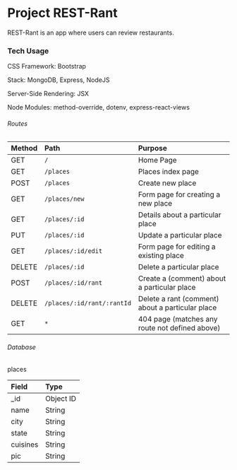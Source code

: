 # Project REST-Rant

REST-Rant is an app where users can review restaurants.

### Tech Usage

CSS Framework: Bootstrap

Stack: MongoDB, Express, NodeJS

Server-Side Rendering: JSX

Node Modules: method-override, dotenv, express-react-views

###### Routes

|  Method      |  Path      |  Purpose      |
|:-------------|:-----------|:--------------|
|  GET        |  `/`        |  Home Page     |
|  GET        |  `/places`  |  Places index page  |
|  POST       |  `/places`  |  Create new place  |
|  GET        |  `/places/new`  |  Form page for creating a new place  |
|  GET        |  `/places/:id`  |  Details about a particular place  |
|  PUT        |  `/places/:id`  |  Update a particular place  |
|  GET        |  `/places/:id/edit`  |  Form page for editing a existing place  |
|  DELETE     |  `/places/:id`  |  Delete a particular place  |
|  POST       |  `/places/:id/rant`  |  Create a (comment) about a particular place  |
|  DELETE     |  `/places/:id/rant/:rantId`  |  Delete a rant (comment) about a particular place  |
|  GET        |  `*`        |  404 page (matches any route not defined above)  |

###### Database

places

|  Field  |  Type  |
|:--------|:-------|
|  _id    |  Object ID  |
|  name   |  String  |
|  city   |  String  |
|  state  |  String  |
|  cuisines  |  String  |
|  pic    |  String  |